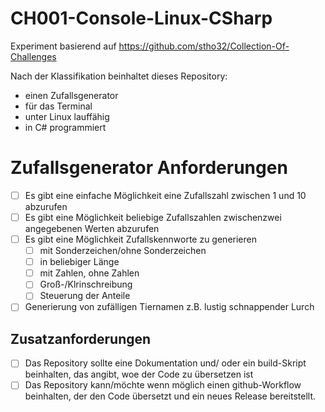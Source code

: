 # CH001-Console-Linux-CSharp
Experiment basierend auf https://github.com/stho32/Collection-Of-Challenges

Nach der Klassifikation beinhaltet dieses Repository:
- einen Zufallsgenerator
- für das Terminal
- unter Linux lauffähig
- in C# programmiert

# Zufallsgenerator Anforderungen

- [ ] Es gibt eine einfache Möglichkeit eine Zufallszahl zwischen 1 und 10 abzurufen
- [ ] Es gibt eine Möglichkeit beliebige Zufallszahlen zwischenzwei angegebenen Werten abzurufen
- [ ] Es gibt eine Möglichkeit Zufallskennworte zu generieren
  - [ ] mit Sonderzeichen/ohne Sonderzeichen
  - [ ] in beliebiger Länge
  - [ ] mit Zahlen, ohne Zahlen
  - [ ] Groß-/Klrinschreibung
  - [ ] Steuerung der Anteile
- [ ] Generierung von zufälligen Tiernamen z.B. lustig schnappender Lurch

## Zusatzanforderungen

- [ ] Das Repository sollte eine Dokumentation und/ oder ein build-Skript beinhalten, das angibt, woe der Code zu übersetzen ist
- [ ] Das Repository kann/möchte wenn möglich einen github-Workflow beinhalten, der den Code übersetzt und ein neues Release bereitstellt.
